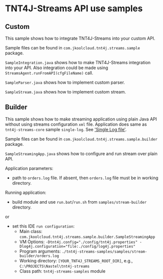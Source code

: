 # TNT4J-Streams API use samples

## Custom 

This sample shows how to integrate TNT4J-Streams into your custom API.

Sample files can be found in `com.jkoolcloud.tnt4j.streams.sample` package.

`SampleIntegration.java` shows how to make TNT4J-Streams integration into your API. Also integration could be made using
`StreamsAgent.runFromAPI(cfgFileName)` call.

`SampleParser.java` shows how to implement custom parser.

`SampleStream.java` shows how to implement custom stream.

## Builder

This sample shows how to make streaming application using plain Java API without using streams configuration `xml` file. Application does 
same as `tnt4j-streams-core` sample `single-log`. See ['Single Log file'](../README.md#single-log-file).

Sample files can be found in `com.jkoolcloud.tnt4j.streams.sample.builder` package.

`SampleStreamingApp.java` shows how to configure and run stream over plain API.

Application parameters:
 * path to `orders.log` file. If absent, then `orders.log` file must be in working directory.

Running application:
 * build module and use `run.bat`/`run.sh` from `samples/stream-builder` directory.

or

 * set this IDE `run configuration`:
    * Main class: `com.jkoolcloud.tnt4j.streams.sample.builder.SampleStreamingApp`
    * VM Options: `-Dtnt4j.config="./config/tnt4j.properties" -Dlog4j.configuration="file:./config/log4j.properties"`
    * Program arguments: `./tnt4j-streams-samples/samples/stream-builder/orders.log`
    * Working directory: `[YOUR_TNT4J_STREAMS_ROOT_DIR]`, e.g., `C:\PROJECTS\Nastel\tnt4j-streams`
    * Class path: `tnt4j-streams-samples` module